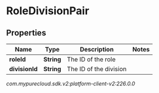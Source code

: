 # RoleDivisionPair


## Properties

| Name | Type | Description | Notes |
| ------------ | ------------- | ------------- | ------------- |
| **roleId** | **String** | The ID of the role |  |
| **divisionId** | **String** | The ID of the division |  |




_com.mypurecloud.sdk.v2:platform-client-v2:226.0.0_
